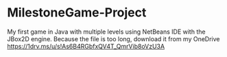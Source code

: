 # MilestoneGame-Project
My first game in Java with multiple levels using NetBeans IDE with the JBox2D engine.
Because the file is too long, download it from my OneDrive
https://1drv.ms/u/s!As6B4RGbfxQV4T_QmrVib8oVzU3A
